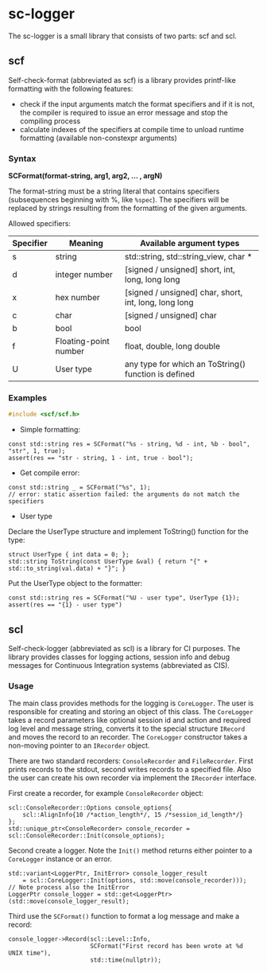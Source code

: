 # sc-logger

The sc-logger is a small library that consists of two parts: scf and scl.

## scf

Self-check-format (abbreviated as scf) is a library provides printf-like formatting with the following features:
- check if the input arguments match the format specifiers and if it is not,
the compiler is required to issue an error message and stop the compiling process
- calculate indexes of the specifiers at compile time to unload runtime formatting (available non-constexpr arguments)

### Syntax

**SCFormat(format-string, arg1, arg2, ... , argN)**

The format-string must be a string literal that contains specifiers (subsequences beginning with %, like `%spec`).
The specifiers will be replaced by strings resulting from the formatting of the given arguments.

Allowed specifiers:

Specifier | Meaning | Available argument types
--- | --- | --- |
s | string | std::string, std::string_view, char *
d | integer number | [signed / unsigned] short, int, long, long long
x | hex number | [signed / unsigned] char, short, int, long, long long
c | char | [signed / unsigned] char
b | bool | bool
f | Floating-point number | float, double, long double
U | User type | any type for which an ToString() function is defined

### Examples

```c++
#include <scf/scf.h>
```

- Simple formatting:

```
const std::string res = SCFormat("%s - string, %d - int, %b - bool", "str", 1, true);
assert(res == "str - string, 1 - int, true - bool");
```

- Get compile error:

```
const std::string _ = SCFormat("%s", 1);
// error: static assertion failed: the arguments do not match the specifiers
```

- User type

Declare the UserType structure and implement ToString() function for the type:

```
struct UserType { int data = 0; };
std::string ToString(const UserType &val) { return "{" + std::to_string(val.data) + "}"; }
```

Put the UserType object to the formatter:

```
const std::string res = SCFormat("%U - user type", UserType {1});
assert(res == "{1} - user type")
```
## scl

Self-check-logger (abbreviated as scl) is a library for CI purposes.
The library provides classes for logging actions, session info and debug messages
for Continuous Integration systems (abbreviated as CIS).

### Usage

The main class provides methods for the logging is `CoreLogger`.
The user is responsible for creating and storing an object of this class.
The `CoreLogger` takes a record parameters like optional session id and action and required log level
and message string, converts it to the special structure `IRecord`
and moves the record to an recorder.
The `CoreLogger` constructor takes a non-moving pointer to an `IRecorder` object.

There are two standard recorders: `ConsoleRecorder` and `FileRecorder`.
First prints records to the stdout, second writes records to a specified file.
Also the user can create his own recorder via implement the `IRecorder` interface.

First create a recorder, for example `ConsoleRecorder` object:

```
scl::ConsoleRecorder::Options console_options{
    scl::AlignInfo{10 /*action_length*/, 15 /*session_id_length*/}
};
std::unique_ptr<ConsoleRecorder> console_recorder = scl::ConsoleRecorder::Init(console_options);
```

Second create a logger.
Note the `Init()` method returns either pointer to a `CoreLogger` instance or an error.

```
std::variant<LoggerPtr, InitError> console_logger_result
    = scl::CoreLogger::Init(options, std::move(console_recorder)));
// Note process also the InitError
LoggerPtr console_logger = std::get<LoggerPtr>(std::move(console_logger_result);
```

Third use the `SCFormat()` function to format a log message and make a record:

```
console_logger->Record(scl::Level::Info,
                       SCFormat("First record has been wrote at %d UNIX time"),
                       std::time(nullptr));
```
